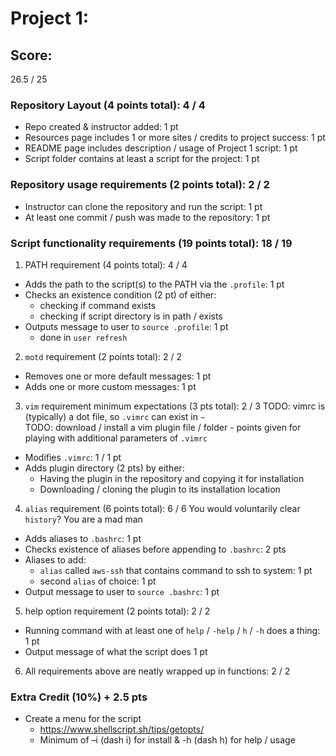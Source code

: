 # Project 1:

## Score:
26.5 / 25 

### Repository Layout (4 points total): 4 / 4
* Repo created & instructor added: 1 pt
* Resources page includes 1 or more sites / credits to project success: 1 pt
* README page includes description / usage of Project 1 script: 1 pt
* Script folder contains at least a script for the project: 1 pt

### Repository usage requirements (2 points total): 2 / 2
* Instructor can clone the repository and run the script: 1 pt
* At least one commit / push was made to the repository: 1 pt

### Script functionality requirements (19 points total): 18 / 19
1. PATH requirement (4 points total): 4 / 4
* Adds the path to the script(s) to the PATH via the `.profile`: 1 pt
* Checks an existence condition (2 pt) of either:
    * checking if command exists
    * checking if script directory is in path / exists
* Outputs message to user to `source .profile`: 1 pt
    * done in `user refresh`

2. `motd` requirement (2 points total): 2 / 2
* Removes one or more default messages: 1 pt
* Adds one or more custom messages: 1 pt

3. `vim` requirement minimum expectations (3 pts total): 2 / 3
TODO: vimrc is (typically) a dot file, so `.vimrc` can exist in `~`  
TODO: download / install a vim plugin file / folder - points given for playing with additional parameters of `.vimrc`
* Modifies `.vimrc`: 1 / 1 pt
* Adds plugin directory (2 pts) by either:
    * Having the plugin in the repository and copying it for installation
    * Downloading / cloning the plugin to its installation location

4. `alias` requirement (6 points total): 6 / 6
You would voluntarily clear `history`?  You are a mad man
* Adds aliases to `.bashrc`: 1 pt
* Checks existence of aliases before appending to `.bashrc`: 2 pts
* Aliases to add: 
    * `alias` called `aws-ssh` that contains command to ssh to system: 1 pt
    * second `alias` of choice: 1 pt
* Output message to user to `source .bashrc`: 1 pt

5. help option requirement (2 points total): 2 / 2
* Running command with at least one of `help` / `-help` / `h` / `-h` does a thing: 1 pt
* Output message of what the script does 1 pt

6. All requirements above are neatly wrapped up in functions: 2 / 2

### Extra Credit (10%) + 2.5 pts
* Create a menu for the script
   * https://www.shellscript.sh/tips/getopts/ 
   * Minimum of –i (dash i) for install & -h (dash h) for help / usage